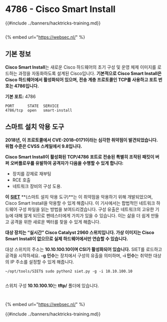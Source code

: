 # 4786 - Cisco Smart Install

{{#include ../banners/hacktricks-training.md}}

<figure><img src="https://pentest.eu/RENDER_WebSec_10fps_21sec_9MB_29042024.gif" alt=""><figcaption></figcaption></figure>

{% embed url="https://websec.nl/" %}

## 기본 정보

**Cisco Smart Install**는 새로운 Cisco 하드웨어의 초기 구성 및 운영 체제 이미지를 로드하는 과정을 자동화하도록 설계된 Cisco입니다. **기본적으로 Cisco Smart Install은 Cisco 하드웨어에서 활성화되어 있으며, 전송 계층 프로토콜인 TCP를 사용하고 포트 번호는 4786입니다.**

**기본 포트:** 4786
```
PORT      STATE  SERVICE
4786/tcp  open   smart-install
```
## **스마트 설치 악용 도구**

**2018년, 이 프로토콜에서 CVE-2018–0171이라는 심각한 취약점이 발견되었습니다. 위협 수준은 CVSS 스케일에서 9.8입니다.**

**Cisco Smart Install이 활성화된 TCP/4786 포트로 전송된 특별히 조작된 패킷이 버퍼 오버플로우를 유발하여 공격자가 다음을 수행할 수 있게 합니다:**

- 장치를 강제로 재부팅
- RCE 호출
- 네트워크 장비의 구성 도용.

**이** [**SIET**](https://github.com/frostbits-security/SIET) **(스마트 설치 악용 도구)**는 이 취약점을 악용하기 위해 개발되었으며, Cisco Smart Install을 악용할 수 있게 해줍니다. 이 기사에서는 합법적인 네트워크 하드웨어 구성 파일을 읽는 방법을 보여드리겠습니다. 구성 유출은 네트워크의 고유한 기능에 대해 알게 되므로 펜테스터에게 가치가 있을 수 있습니다. 이는 삶을 더 쉽게 만들고 공격을 위한 새로운 벡터를 찾을 수 있게 해줍니다.

**대상 장치는 “실시간” Cisco Catalyst 2960 스위치입니다. 가상 이미지는 Cisco Smart Install이 없으므로 실제 하드웨어에서만 연습할 수 있습니다.**

대상 스위치의 주소는 **10.10.100.10이며 CSI가 활성화되어 있습니다.** SIET를 로드하고 공격을 시작하세요. **-g 인수**는 장치에서 구성의 유출을 의미하며, **-i 인수**는 취약한 대상의 IP 주소를 설정할 수 있게 해줍니다.
```
~/opt/tools/SIET$ sudo python2 siet.py -g -i 10.10.100.10
```
<figure><img src="../images/image (773).png" alt=""><figcaption></figcaption></figure>

스위치 구성 **10.10.100.10**는 **tftp/** 폴더에 있습니다.

<figure><img src="../images/image (1116).png" alt=""><figcaption></figcaption></figure>

<figure><img src="https://pentest.eu/RENDER_WebSec_10fps_21sec_9MB_29042024.gif" alt=""><figcaption></figcaption></figure>

{% embed url="https://websec.nl/" %}

{{#include ../banners/hacktricks-training.md}}
